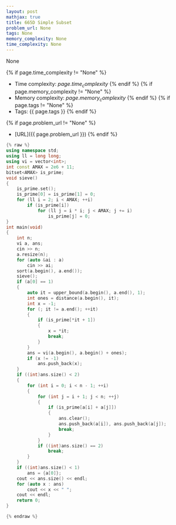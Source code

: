 ```yaml
---
layout: post
mathjax: true
title: 665D Simple Subset
problem_url: None
tags: None
memory_complexity: None
time_complexity: None
---
```


None


{% if page.time_complexity != "None" %}
- Time complexity: ${{ page.time_complexity }}$
{% endif %}
{% if page.memory_complexity != "None" %}
- Memory complexity: ${{ page.memory_complexity }}$
{% endif %}
{% if page.tags != "None" %}
- Tags: {{ page.tags }}
{% endif %}

{% if page.problem_url != "None" %}
- [URL]({{ page.problem_url }})
{% endif %}

```cpp
{% raw %}
using namespace std;
using ll = long long;
using vi = vector<int>;
int const AMAX = 2e6 + 11;
bitset<AMAX> is_prime;
void sieve()
{
    is_prime.set();
    is_prime[0] = is_prime[1] = 0;
    for (ll i = 2; i < AMAX; ++i)
        if (is_prime[i])
            for (ll j = i * i; j < AMAX; j += i)
                is_prime[j] = 0;
}
int main(void)
{
    int n;
    vi a, ans;
    cin >> n;
    a.resize(n);
    for (auto &ai : a)
        cin >> ai;
    sort(a.begin(), a.end());
    sieve();
    if (a[0] == 1)
    {
        auto it = upper_bound(a.begin(), a.end(), 1);
        int ones = distance(a.begin(), it);
        int x = -1;
        for (; it != a.end(); ++it)
        {
            if (is_prime[*it + 1])
            {
                x = *it;
                break;
            }
        }
        ans = vi(a.begin(), a.begin() + ones);
        if (x != -1)
            ans.push_back(x);
    }
    if ((int)ans.size() < 2)
    {
        for (int i = 0; i < n - 1; ++i)
        {
            for (int j = i + 1; j < n; ++j)
            {
                if (is_prime[a[i] + a[j]])
                {
                    ans.clear();
                    ans.push_back(a[i]), ans.push_back(a[j]);
                    break;
                }
            }
            if ((int)ans.size() == 2)
                break;
        }
    }
    if ((int)ans.size() < 1)
        ans = {a[0]};
    cout << ans.size() << endl;
    for (auto x : ans)
        cout << x << " ";
    cout << endl;
    return 0;
}

{% endraw %}
```